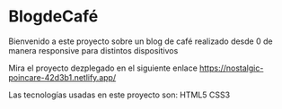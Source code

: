 # BlogdeCafé

Bienvenido a este proyecto sobre un blog de café realizado desde 0 de manera responsive para distintos dispositivos

Mira el proyecto dezplegado en el siguiente enlace https://nostalgic-poincare-42d3b1.netlify.app/

Las tecnologías usadas en este proyecto son:
    HTML5
    CSS3
